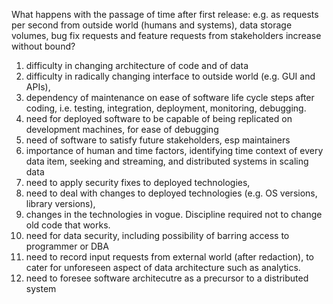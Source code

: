 What happens with the passage of time after first release: e.g. as requests per second from outside world (humans and systems), data storage volumes, bug fix requests and feature requests from stakeholders increase without bound?
1. difficulty in changing architecture of code and of data
2. difficulty in radically changing interface to outside world (e.g. GUI and APIs),
3. dependency of maintenance on ease of software life cycle steps after coding, i.e. testing, integration, deployment, monitoring, debugging.
4. need for deployed software to be capable of being replicated on development machines, for ease of debugging 
5. need of software to satisfy future stakeholders, esp maintainers
6. importance of human and time factors, identifying time context of every data item, seeking and streaming, and distributed systems in scaling data
7. need to apply security fixes to deployed technologies,
8. need to deal with changes to deployed technologies (e.g. OS versions, library versions),
9. changes in the technologies in vogue. Discipline required not to change old code that works.
10. need for data security, including possibility of barring access to programmer or DBA
11. need to record input requests from external world (after redaction), to cater for unforeseen aspect of data architecture such as analytics.
12. need to foresee software architecutre as a precursor to a distributed system

